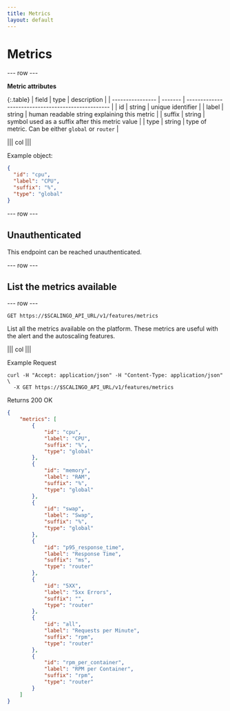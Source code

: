 ```yaml
---
title: Metrics
layout: default
---
```


# Metrics

--- row ---

**Metric attributes**

{:.table}
| field            | type    | description                                        |
| ---------------- | ------- | -------------------------------------------------- |
| id               | string  | unique identifier                                  |
| label            | string  | human readable string explaining this metric       |
| suffix           | string  | symbol used as a suffix after this metric value    |
| type             | string  | type of metric. Can be either `global` or `router` |

||| col |||

Example object:

```json
{
  "id": "cpu",
  "label": "CPU",
  "suffix": "%",
  "type": "global"
}
```

--- row ---

## Unauthenticated

This endpoint can be reached unauthenticated.

--- row ---

## List the metrics available

--- row ---

`GET https://$SCALINGO_API_URL/v1/features/metrics`

List all the metrics available on the platform. These metrics are useful with the alert and the
autoscaling features.

||| col |||

Example Request

```shell
curl -H "Accept: application/json" -H "Content-Type: application/json" \
  -X GET https://$SCALINGO_API_URL/v1/features/metrics
```

Returns 200 OK

```json
{
	"metrics": [
		{
			"id": "cpu",
			"label": "CPU",
			"suffix": "%",
			"type": "global"
		},
		{
			"id": "memory",
			"label": "RAM",
			"suffix": "%",
			"type": "global"
		},
		{
			"id": "swap",
			"label": "Swap",
			"suffix": "%",
			"type": "global"
		},
		{
			"id": "p95_response_time",
			"label": "Response Time",
			"suffix": "ms",
			"type": "router"
		},
		{
			"id": "5XX",
			"label": "5xx Errors",
			"suffix": "",
			"type": "router"
		},
		{
			"id": "all",
			"label": "Requests per Minute",
			"suffix": "rpm",
			"type": "router"
		},
		{
			"id": "rpm_per_container",
			"label": "RPM per Container",
			"suffix": "rpm",
			"type": "router"
		}
	]
}
```
